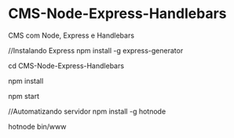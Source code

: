 # CMS-Node-Express-Handlebars
CMS com Node, Express e Handlebars

//Instalando Express
npm install -g express-generator

cd CMS-Node-Express-Handlebars

npm install

npm start

//Automatizando servidor
npm install -g hotnode

hotnode bin/www
